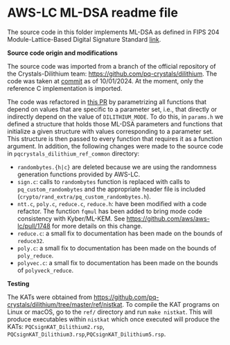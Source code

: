 # AWS-LC ML-DSA readme file

The source code in this folder implements ML-DSA as defined in FIPS 204 Module-Lattice-Based Digital Signature Standard [link](https://csrc.nist.gov/pubs/fips/204/final).

**Source code origin and modifications** 

The source code was imported from a branch of the official repository of the Crystals-Dilithium team: https://github.com/pq-crystals/dilithium. The code was taken at [commit](https://github.com/pq-crystals/dilithium/commit/cbcd8753a43402885c90343cd6335fb54712cda1) as of 10/01/2024. At the moment, only the reference C implementation is imported.

The code was refactored in [this PR](https://github.com/aws/aws-lc/pull/1910) by parametrizing all functions that depend on values that are specific to a parameter set, i.e., that directly or indirectly depend on the value of `DILITHIUM_MODE`. To do this, in `params.h` we defined a structure that holds those ML-DSA parameters and functions
that initialize a given structure with values corresponding to a parameter set. This structure is then passed to every function that requires it as a function argument. In addition, the following changes were made to the source code in `pqcrystals_dilithium_ref_common` directory:

- `randombytes.{h|c}` are deleted because we are using the randomness generation functions provided by AWS-LC.
- `sign.c`: calls to `randombytes` function is replaced with calls to `pq_custom_randombytes` and the appropriate header file is included (`crypto/rand_extra/pq_custom_randombytes.h`).
- `ntt.c`, `poly.c`, `reduce.c`, `reduce.h`: have been modified with a code refactor. The function `fqmul` has been added to bring mode code consistency with Kyber/ML-KEM. See https://github.com/aws/aws-lc/pull/1748 for more details on this change.
- `reduce.c`: a small fix to documentation has been made on the bounds of `reduce32`.
- `poly.c`: a small fix to documentation has been made on the bounds of `poly_reduce`.
- `polyvec.c`: a small fix to documentation has been made on the bounds of `polyveck_reduce`.

**Testing** 

The KATs were obtained from https://github.com/pq-crystals/dilithium/tree/master/ref/nistkat.
To compile the KAT programs on Linux or macOS, go to the `ref/` directory and run `make nistkat`. This will produce executables within `nistkat` which once executed will produce the KATs: `PQCsignKAT_Dilithium2.rsp`, `PQCsignKAT_Dilithium3.rsp`,`PQCsignKAT_Dilithium5.rsp`.
